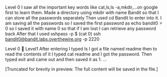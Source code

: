 
Level 0
I saw all the important key words like cat,ls,ls -a,mkdir,…on google first to learn them.
Made a directory using mkdir with name Bandit so that I can store all the passwords separately
Then used cd Bandit to enter into it.
I am saving all the passwords so I saved the first password as echo bandit0 > 0 so I saved it with name 0 so that if I  am lost I can retrieve any password back
After that I used sshpass -p $ (cat 0) ssh bandit0@bandit.labs.overthewire.org -p 2220

Level 0  Level1
After entering I typed ls I got a file named readme  then to read the contents of it I typed cat readme  and I got the password.
Then typed exit and came out and then saved it as 1.
...

[Truncated for brevity in preview. The full content will be saved in the file.]
